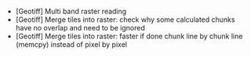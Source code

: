 - [Geotiff] Multi band raster reading
- [Geotiff] Merge tiles into raster: check why some calculated chunks have no overlap and need to be ignored
- [Geotiff] Merge tiles into raster: faster if done chunk line by chunk line (memcpy) instead of pixel by pixel
